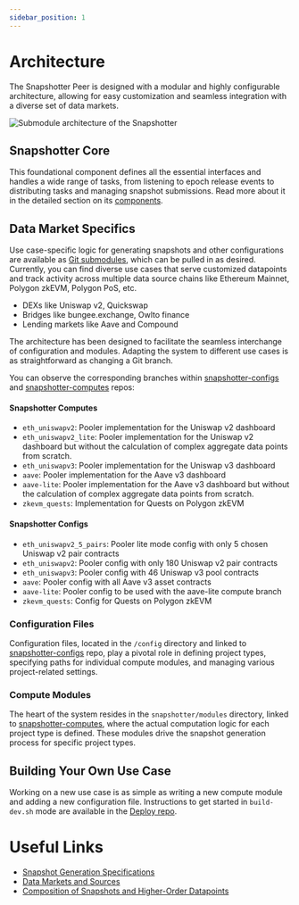 ```yaml
---
sidebar_position: 1
---
```


# Architecture
The Snapshotter Peer is designed with a modular and highly configurable architecture, allowing for easy customization and seamless integration with a diverse set of data markets.

![Submodule architecture of the Snapshotter](/images/submodule_architecture.png)

## Snapshotter Core

This foundational component defines all the essential interfaces and handles a wide range of tasks, from listening to epoch release events to distributing tasks and managing snapshot submissions. Read more about it in the detailed section on its [components](/Protocol/Specifications/Snapshotter/components).

## Data Market Specifics

Use case-specific logic for generating snapshots and other configurations are available as [Git submodules](https://git-scm.com/book/en/v2/Git-Tools-Submodules), which can be pulled in as desired. Currently, you can find diverse use cases that serve customized datapoints and track activity across multiple data source chains like Ethereum Mainnet, Polygon zkEVM, Polygon PoS, etc.

* DEXs like Uniswap v2, Quickswap
* Bridges like bungee.exchange, Owlto finance
* Lending markets like Aave and Compound 

The architecture has been designed to facilitate the seamless interchange of configuration and modules. Adapting the system to different use cases is as straightforward as changing a Git branch.

You can observe the corresponding branches within [snapshotter-configs](https://github.com/powerloom/snapshotter-configs/) and [snapshotter-computes](https://github.com/powerloom/snapshotter-computes/) repos:

#### Snapshotter Computes
* `eth_uniswapv2`: Pooler implementation for the Uniswap v2 dashboard
* `eth_uniswapv2_lite`: Pooler implementation for the Uniswap v2 dashboard but without the calculation of complex aggregate data points from scratch.
* `eth_uniswapv3`: Pooler implementation for the Uniswap v3 dashboard
* `aave`: Pooler implementation for the Aave v3 dashboard
* `aave-lite`: Pooler implementation for the Aave v3 dashboard but without the calculation of complex aggregate data points from scratch.
* `zkevm_quests`: Implementation for Quests on Polygon zkEVM

#### Snapshotter Configs
* `eth_uniswapv2_5_pairs`: Pooler lite mode config with only 5 chosen Uniswap v2 pair contracts
* `eth_uniswapv2`: Pooler config with only 180 Uniswap v2 pair contracts
* `eth_uniswapv3`: Pooler config with 46 Uniswap v3 pool contracts
* `aave`: Pooler config with all Aave v3 asset contracts
* `aave-lite`: Pooler config to be used with the aave-lite compute branch
* `zkevm_quests`: Config for Quests on Polygon zkEVM

### Configuration Files

Configuration files, located in the `/config` directory and linked to [snapshotter-configs](https://github.com/powerloom/snapshotter-configs/) repo, play a pivotal role in defining project types, specifying paths for individual compute modules, and managing various project-related settings.

### Compute Modules

The heart of the system resides in the `snapshotter/modules` directory, linked to [snapshotter-computes](https://github.com/powerloom/snapshotter-computes/), where the actual computation logic for each project type is defined. These modules drive the snapshot generation process for specific project types.

## Building Your Own Use Case
Working on a new use case is as simple as writing a new compute module and adding a new configuration file. Instructions to get started in `build-dev.sh` mode are available in the [Deploy repo](https://github.com/powerloom/deploy/tree/devnet).

# Useful Links

* [Snapshot Generation Specifications](/Protocol/Specifications/Snapshotter/snapshot-build)
* [Data Markets and Sources](/Protocol/data-sources)
* [Composition of Snapshots and Higher-Order Datapoints](/Protocol/data-composition)
